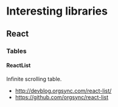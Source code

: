 # Interesting libraries

## React

### Tables

#### ReactList

Infinite scrolling table.

* http://devblog.orgsync.com/react-list/
* https://github.com/orgsync/react-list
